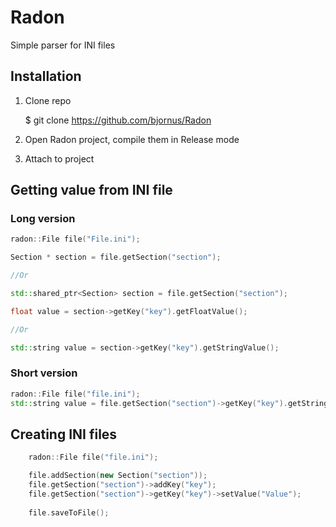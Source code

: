 # Radon
Simple parser for INI files

## Installation
1. Clone repo
	
	$ git clone https://github.com/bjornus/Radon

2. Open Radon project, compile them in Release mode
3. Attach to project

## Getting value from INI file
### Long version
```cpp
radon::File file("File.ini");

Section * section = file.getSection("section");

//Or

std::shared_ptr<Section> section = file.getSection("section");

float value = section->getKey("key").getFloatValue();

//Or

std::string value = section->getKey("key").getStringValue();
```
### Short version
```cpp
radon::File file("file.ini");
std::string value = file.getSection("section")->getKey("key").getStringValue();
```

## Creating INI files
```cpp
	radon::File file("file.ini");

	file.addSection(new Section("section"));
	file.getSection("section")->addKey("key");
	file.getSection("section")->getKey("key")->setValue("Value");
	
	file.saveToFile();
```